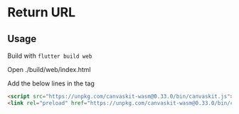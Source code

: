 # Return URL

## Usage

Build with `flutter build web`

Open ./build/web/index.html 

Add the below lines in the <head> tag

```html
<script src="https://unpkg.com/canvaskit-wasm@0.33.0/bin/canvaskit.js"></script>
<link rel="preload" href="https://unpkg.com/canvaskit-wasm@0.33.0/bin/canvaskit.wasm" as="fetch" crossOrigin="anonymous">
```